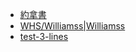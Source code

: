 - [約拿書](Jonah.md)
- [WHS/Williamss|Williamss](WHS/Williams-Notes.md)
- [test-3-lines](test-3-lines.md)
